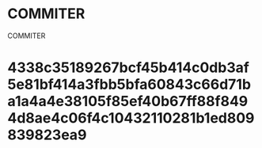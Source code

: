 # COMMITER
COMMITER






# 4338c35189267bcf45b414c0db3af5e81bf414a3fbb5bfa60843c66d71ba1a4a4e38105f85ef40b67ff88f8494d8ae4c06f4c10432110281b1ed809839823ea9
